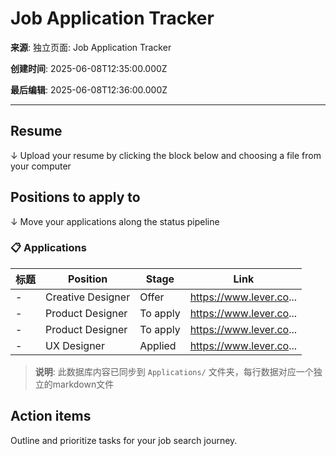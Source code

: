 # Job Application Tracker

**来源**: 独立页面: Job Application Tracker

**创建时间**: 2025-06-08T12:35:00.000Z

**最后编辑**: 2025-06-08T12:36:00.000Z

---

## Resume

↓ Upload your resume by clicking the block below and choosing a file from your computer



## Positions to apply to

↓ Move your applications along the status pipeline

### 📋 Applications

| 标题 | Position | Stage | Link |
| --- | --- | --- | --- |
| - | Creative Designer | Offer | https://www.lever.co... |
| - | Product Designer | To apply | https://www.lever.co... |
| - | Product Designer | To apply | https://www.lever.co... |
| - | UX Designer | Applied | https://www.lever.co... |

> **说明**: 此数据库内容已同步到 `Applications/` 文件夹，每行数据对应一个独立的markdown文件



## Action items

Outline and prioritize tasks for your job search journey.



